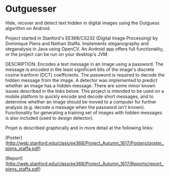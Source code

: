 # Outguesser
Hide, recover and detect text hidden in digital images using the Outguess algorithm on Android.

Project started in Stanford's EE368/CS232 (Digital Image Processing) by Dominique Piens and Nathan Staffa.
Implements steganography and steganalysis in Java using OpenCV. An Android app offers full functionality,
or the project can be run on your desktop's JVM.

DESCRIPTION. Encodes a text message in an image using a password. The message is encoded in the least
significant bits of the image's discrete cosine tranform (DCT) coefficients. The password is required
to decode the hidden message from the image. A detector was implemented to predict whether an image
has a hidden message. There are some minor known issues described in the links below. This project
is intended to be used on a mobile platform to quickly encode and decode short messages, and to
determine whether an image should be moved to a computer for further analysis (e.g. decode a message
when the password isn't known). Functionality for generating a training set of images with hidden
messages is also included  (used to design detector).

Projet is described graphically and in more detail at the following links:

[Poster] (http://web.stanford.edu/class/ee368/Project_Autumn_1617/Posters/poster_piens_staffa.pdf)

[Report] (http://web.stanford.edu/class/ee368/Project_Autumn_1617/Reports/report_piens_staffa.pdf)
